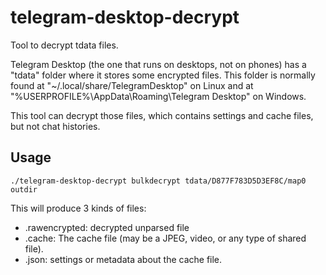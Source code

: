 # telegram-desktop-decrypt
Tool to decrypt tdata files.

Telegram Desktop (the one that runs on desktops, not on phones) has a "tdata" folder where it stores some encrypted files.
This folder is normally found at "~/.local/share/TelegramDesktop" on Linux 
and at "%USERPROFILE%\AppData\Roaming\Telegram Desktop" on Windows.

This tool can decrypt those files, which contains settings and cache files, but not chat histories.

## Usage

```
./telegram-desktop-decrypt bulkdecrypt tdata/D877F783D5D3EF8C/map0 outdir
```

This will produce 3 kinds of files:
  - .rawencrypted: decrypted unparsed file
  - .cache: The cache file (may be a JPEG, video, or any type of shared file).
  - .json: settings or metadata about the cache file.
